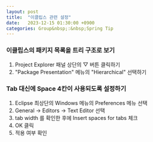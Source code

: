 ```yaml
---
layout: post
title:  "이클립스 관련 설정"
date:   2023-12-15 01:30:00 +0900
categories: Group&nbsp;:&nbsp;Spring Tip
---
```


### 이클립스의 패키지 목록을 트리 구조로 보기

1. Project Explorer 패널 상단의 ▽ 버튼 클릭하기
2. "Package Presentation" 메뉴의 "Hierarchical" 선택하기

### Tab 대신에 Space 4칸이 사용되도록 설정하기

1. Eclipse 최상단의 Windows 메뉴의 Preferences 메뉴 선택
2. General → Editors → Text Editor 선택
3. tab width 를 확인한 후에  Insert spaces for tabs 체크
4. OK 클릭
5. 적용 여부 확인